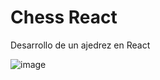 # Chess React

Desarrollo de un ajedrez en React

![image](https://github.com/user-attachments/assets/08a48f3d-8763-43e6-a9b8-603aacd5f801)
